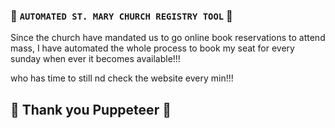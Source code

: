 ### :pray: `AUTOMATED ST. MARY CHURCH REGISTRY TOOL` :pray:

Since the church have mandated us to go online book reservations to attend mass, I have automated the whole process to book my seat for every sunday when ever it becomes available!!!

who has time to still nd check the website every min!!!

## :raised_hands: Thank you Puppeteer :pray: